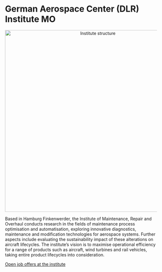 # German Aerospace Center (DLR) Institute MO
<p align="center">
  <img alt="Institute structure" src="https://www.dlr.de/mo/en/Portaldata/91/Resources/images/institutsbilder/Hangar_Coins.jpg" width="600
  " />
</p>

Based in Hamburg Finkenwerder, the Institute of Maintenance, Repair and Overhaul conducts research in the fields of maintenance process optimisation and automatisation, exploring innovative diagnostics, maintenance and modification technologies for aerospace systems. Further aspects include evaluating the sustainability impact of these alterations on aircraft lifecycles. The institute’s vision is to maximise operational efficiency for a range of products such as aircraft, wind turbines and rail vehicles, taking entire product lifecycles into consideration.

[Open job offers at the institute](https://www.dlr.de/dlr/jobs/en/desktopdefault.aspx/tabid-10572/#InstandhaltungundModifikation/S:108)